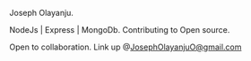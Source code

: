 Joseph Olayanju.

NodeJs | Express | MongoDb.
Contributing to Open source.

Open to collaboration. Link up @JosephOlayanjuO@gmail.com

<!---
Olayanju-1234/Olayanju-1234 is a ✨ special ✨ repository because its `README.md` (this file) appears on your GitHub profile.
You can click the Preview link to take a look at your changes.
--->
